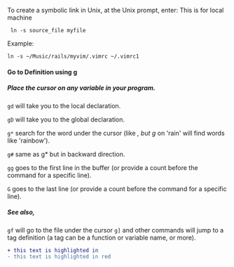 To create a symbolic link in Unix, at the Unix prompt, enter: This is for local machine

```
 ln -s source_file myfile

```

Example:

```
ln -s ~/Music/rails/myvim/.vimrc ~/.vimrc1

```

#### Go to Definition using g

##### Place the cursor on any variable in your program.

``` gd ``` will take you to the local declaration.

``` gD ``` will take you to the global declaration.

``` g* ``` search for the word under the cursor (like *, but g* on 'rain' will find words like 'rainbow').

``` g# ``` same as g* but in backward direction.

``` gg ``` goes to the first line in the buffer (or provide a count before the command for a specific line).

``` G ```  goes to the last line (or provide a count before the command for a specific line).

##### See also,

``` gf ``` will go to the file under the cursor
``` g] ``` and other commands will jump to a tag definition (a tag can be a function or variable name, or more).


```diff
+ this text is highlighted in 
- this text is highlighted in red
```